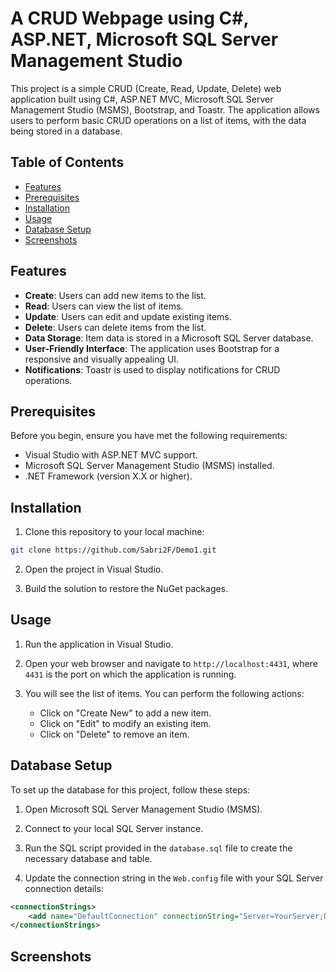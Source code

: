 # A CRUD Webpage using C#, ASP.NET, Microsoft SQL Server Management Studio

This project is a simple CRUD (Create, Read, Update, Delete) web application built using C#, ASP.NET MVC, Microsoft SQL Server Management Studio (MSMS), Bootstrap, and Toastr. The application allows users to perform basic CRUD operations on a list of items, with the data being stored in a database.

## Table of Contents
- [Features](#features)
- [Prerequisites](#prerequisites)
- [Installation](#installation)
- [Usage](#usage)
- [Database Setup](#database-setup)
- [Screenshots](#screenshots)

## Features

- **Create**: Users can add new items to the list.
- **Read**: Users can view the list of items.
- **Update**: Users can edit and update existing items.
- **Delete**: Users can delete items from the list.
- **Data Storage**: Item data is stored in a Microsoft SQL Server database.
- **User-Friendly Interface**: The application uses Bootstrap for a responsive and visually appealing UI.
- **Notifications**: Toastr is used to display notifications for CRUD operations.

## Prerequisites

Before you begin, ensure you have met the following requirements:

- Visual Studio with ASP.NET MVC support.
- Microsoft SQL Server Management Studio (MSMS) installed.
- .NET Framework (version X.X or higher).

## Installation

1. Clone this repository to your local machine:

```bash
git clone https://github.com/Sabri2F/Demo1.git
```

2. Open the project in Visual Studio.

3. Build the solution to restore the NuGet packages.

## Usage

1. Run the application in Visual Studio.

2. Open your web browser and navigate to `http://localhost:4431`, where `4431` is the port on which the application is running.

3. You will see the list of items. You can perform the following actions:
   - Click on "Create New" to add a new item.
   - Click on "Edit" to modify an existing item.
   - Click on "Delete" to remove an item.

## Database Setup

To set up the database for this project, follow these steps:

1. Open Microsoft SQL Server Management Studio (MSMS).

2. Connect to your local SQL Server instance.

3. Run the SQL script provided in the `database.sql` file to create the necessary database and table.

4. Update the connection string in the `Web.config` file with your SQL Server connection details:

```xml
<connectionStrings>
    <add name="DefaultConnection" connectionString="Server=YourServer;Database=YourDatabase;User Id=YourUsername;Password=YourPassword;" providerName="System.Data.SqlClient" />
</connectionStrings>
```

## Screenshots


